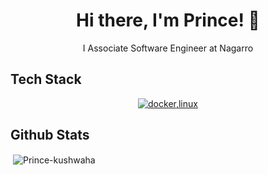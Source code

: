 <h1 align="center">Hi there, I'm Prince! 👋</h1>
<p align="center">I Associate Software Engineer  at Nagarro </p>

## Tech Stack
<p align="center">
  <a href="#">
    <img src="https://skillicons.dev/icons?i=angular,dotnet,express,mysql,nodejs,mongodb,aws,react,sql" alt="docker,linux" />
  </a>
</p>


## Github Stats
<!--<img src="https://github-profile-trophy.vercel.app/?username=Prince-kushwaha&column=3&margin-w=15&margin-h=15 (https://github.com/ryo-ma/github-profile-trophy)"> -->

<p>&nbsp;<img align="center" src="https://github-readme-stats.vercel.app/api?username=Prince-kushwaha&show_icons=true&count_private=true&theme=dark" alt="Prince-kushwaha" /></p>
